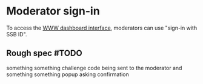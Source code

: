 # Moderator sign-in

To access the [WWW dashboard interface](Moderator%20dashboard.md), moderators can use "sign-in with SSB ID".

## Rough spec #TODO 

something something challenge code being sent to the moderator and something something popup asking confirmation